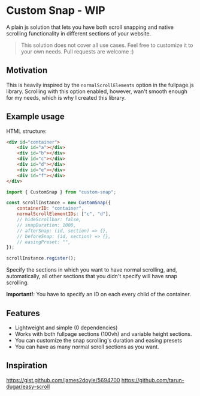 # Custom Snap - WIP

A plain js solution that lets you have both scroll snapping and native scrolling functionality in different sections of your website.

> This solution does not cover all use cases. Feel free to customize it to your own needs. Pull requests are welcome :)

## Motivation

This is heavily inspired by the `normalScrollElements` option in the fullpage.js library. Scrolling with this option enabled, however, wan't smooth enough for my needs, which is why I created this library.

## Example usage

HTML structure:

```html
<div id="container">
	<div id="a"></div>
	<div id="b"></div>
	<div id="c"></div>
	<div id="d"></div>
	<div id="e"></div>
	<div id="f"></div>
</div>
```

```js
import { CustomSnap } from "custom-snap";

const scrollInstance = new CustomSnap({
	containerID: "container",
	normalScrollElementIDs: ["c", "d"],
	// hideScrollbar: false,
	// snapDuration: 1000,
	// afterSnap: (id, section) => {},
	// beforeSnap: (id, section) => {},
	// easingPreset: "",
});

scrollInstance.register();
```

Specify the sections in which you want to have normal scrolling, and, automatically, all other sections that you didn't specify will have snap scrolling.

**Important!**: You have to specify an ID on each every child of the container.

## Features

-   Lightweight and simple (0 dependencies)
-   Works with both fullpage sections (100vh) and variable height sections.
-   You can customize the snap scrolling's duration and easing presets
-   You can have as many normal scroll sections as you want.

## Inspiration

https://gist.github.com/james2doyle/5694700
https://github.com/tarun-dugar/easy-scroll
